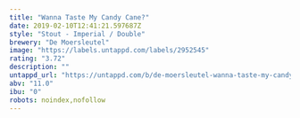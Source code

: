```yaml
---
title: "Wanna Taste My Candy Cane?"
date: 2019-02-10T12:41:21.597687Z
style: "Stout - Imperial / Double"
brewery: "De Moersleutel"
image: "https://labels.untappd.com/labels/2952545"
rating: "3.72"
description: ""
untappd_url: "https://untappd.com/b/de-moersleutel-wanna-taste-my-candy-cane/2952545"
abv: "11.0"
ibu: "0"
robots: noindex,nofollow
---
```

